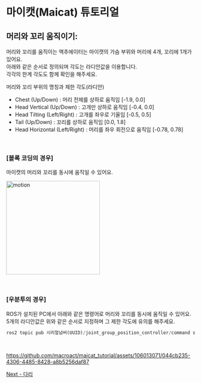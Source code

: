 # 마이캣(Maicat) 튜토리얼
## 머리와 꼬리 움직이기:

머리와 꼬리를 움직이는 액추에이터는 마이캣의 가슴 부위와 머리에 4개, 꼬리에 1개가 있어요.<br/>
아래와 같은 순서로 정의되며 각도는 라디안값을 이용합니다.<br/>
각각의 한계 각도도 함께 확인을 해주세요.

머리와 꼬리 부위의 명칭과 제한 각도(라디안)
- Chest (Up/Down) : 머리 전체를 상하로 움직임 [-1.9, 0.0]
- Head Vertical (Up/Down) : 고개만 상하로 움직임 [-0.4, 0.0]
- Head Tilting (Left/Right) : 고개를 좌우로 기울임 [-0.5, 0.5]
- Tail (Up/Down) : 꼬리를 상하로 움직임 [0.0, 1.8]
- Head Horizontal (Left/Right) : 머리를 좌우 회전으로 움직임 [-0.78, 0.78]

&nbsp;

### [블록 코딩의 경우]
마이캣의 머리와 꼬리를 동시에 움직일 수 있어요.

<img src="https://github.com/user-attachments/assets/4ed06ff6-2b41-41bf-9c57-0bcd16707f42" alt="motion" width="250" />

&nbsp;

### [우분투의 경우]
ROS가 설치된 PC에서 아래와 같은 명령어로 머리와 꼬리를 동시에 움직일 수 있어요.<br/>
5개의 라디안값은 위와 같은 순서로 지정하며 그 제한 각도에 유의를 해주세요.<br/>

```python
ros2 topic pub 시리얼넘버(UUID)/joint_group_position_controller/command std_msgs/Float64MultiArray "data: [-0.57, -0.1, -0.3, 0.6, 0.3]"
```

&nbsp;

https://github.com/macroact/maicat_tutorial/assets/106013071/044cb235-4306-4485-8428-a8b5256daf87


[Next - 다리](../09_maicat_move_legs/README.md)
